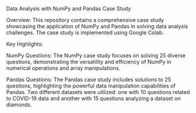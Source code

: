 Data Analysis with NumPy and Pandas Case Study

Overview:
This repository contains a comprehensive case study showcasing the application of NumPy and Pandas in solving data analysis challenges. The case study is implemented using Google Colab.

Key Highlights:

NumPy Questions: The NumPy case study focuses on solving 25 diverse questions, demonstrating the versatility and efficiency of NumPy in numerical operations and array manipulations.

Pandas Questions: The Pandas case study includes solutions to 25 questions, highlighting the powerful data manipulation capabilities of Pandas. Two different datasets were utilized: one with 10 questions related to COVID-19 data and another with 15 questions analyzing a dataset on diamonds.

